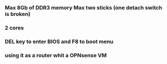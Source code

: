 ### Max 8Gb of DDR3 memory Max two sticks (one detach switch is broken)
### 2 cores 
### DEL key to enter BIOS and F8 to boot menu
### using it as a router whit a OPNsense VM
